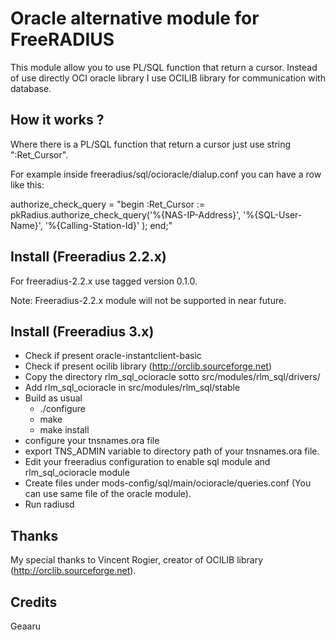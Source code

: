 Oracle alternative module for FreeRADIUS
========================================

This module allow you to use PL/SQL function that return a cursor.
Instead of use directly OCI oracle library I use OCILIB library for
communication with database.

How it works ?
---------------

Where there is a PL/SQL function that return a cursor just use string ":Ret_Cursor".

For example inside freeradius/sql/ocioracle/dialup.conf you can have a row like this:

authorize_check_query = "begin :Ret_Cursor := pkRadius.authorize_check_query('%{NAS-IP-Address}', '%{SQL-User-Name}', '%{Calling-Station-Id}' ); end;"

Install (Freeradius 2.2.x)
--------------------------

For freeradius-2.2.x use tagged version 0.1.0.

Note: Freeradius-2.2.x module will not be supported in near future.


Install (Freeradius 3.x)
------------------------

* Check if present oracle-instantclient-basic
* Check if present ocilib library (http://orclib.sourceforge.net)
* Copy the directory rlm_sql_ocioracle sotto src/modules/rlm_sql/drivers/
* Add rlm_sql_ocioracle in src/modules/rlm_sql/stable
* Build as usual
  * ./configure
  * make
  * make install
* configure your tnsnames.ora file
* export TNS_ADMIN variable to directory path of your tnsnames.ora file.
* Edit your freeradius configuration to enable sql module and rlm_sql_ocioracle module
* Create files under mods-config/sql/main/ocioracle/queries.conf (You can use same file
  of the oracle module).
* Run radiusd

Thanks
------

My special thanks to Vincent Rogier, creator of OCILIB library (http://orclib.sourceforge.net).

Credits
-------

Geaaru

